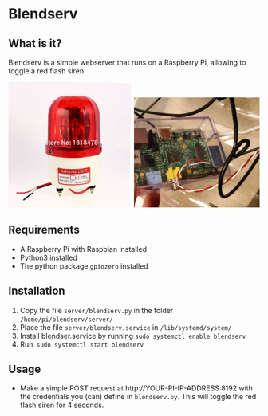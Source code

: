 # Blendserv

## What is it?
Blendserv is a simple webserver that runs on a Raspberry Pi, allowing to toggle a red flash siren

<img src="siren.jpg" width="50%"><img src="gpio.jpg" width="50%">

## Requirements
- A Raspberry Pi with Raspbian installed
- Python3 installed
- The python package `gpiozero` installed
 
## Installation
1. Copy the file `server/blendserv.py` in the folder `/home/pi/blendserv/server/`
2. Place the file `server/blendserv.service` in `/lib/systemd/system/`
4. Install blendser.service  by running `sudo systemctl enable blendserv`
5. Run` sudo systemctl start blendserv`

## Usage
- Make a simple POST request at http://YOUR-PI-IP-ADDRESS:8192 with the credentials you (can) define in `blendserv.py`. This will toggle the red flash siren for 4 seconds. 


